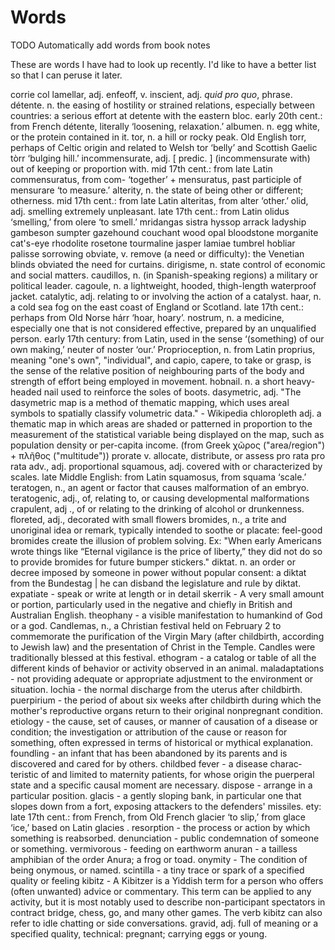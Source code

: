 # Words

TODO Automatically add words from book notes

These are words I have had to look up recently. I'd like to have a better list so that I can peruse it later.

corrie
col
lamellar, adj.
enfeoff, v.
inscient, adj.
_quid pro quo_, phrase.
détente. n. the easing of hostility or strained relations, especially between countries: a serious effort at detente with the eastern bloc. early 20th cent.: from French détente, literally ‘loosening, relaxation.’
albumen. n. egg white, or the protein contained in it.
tor, n. a hill or rocky peak. Old English torr, perhaps of Celtic origin and related to Welsh tor ‘belly’ and Scottish Gaelic tòrr ‘bulging hill.’
incommensurate, adj. [ predic. ] (incommensurate with) out of keeping or proportion with. mid 17th cent.: from late Latin commensuratus, from com- ‘together’ + mensuratus, past participle of mensurare ‘to measure.’
alterity, n. the state of being other or different; otherness. mid 17th cent.: from late Latin alteritas, from alter ‘other.’
olid, adj. smelling extremely unpleasant. late 17th cent.: from Latin olidus ‘smelling,’ from olere ‘to smell.’
mridangas
sistra
hyssop
arrack
ladyship
gambeson
sumpter
gazehound
couchant
wood
opal
bloodstone
morganite
cat's-eye
rhodolite
rosetone
tourmaline
jasper
lamiae
tumbrel
hobliar
palisse
sorrowing
obviate, v. remove (a need or difficulty): the Venetian blinds obviated the need for curtains.
dirigisme, n. state control of economic and social matters.
caudillos, n. (in Spanish-speaking regions) a military or political leader.
cagoule, n. a lightweight, hooded, thigh-length waterproof jacket.
catalytic, adj. relating to or involving the action of a catalyst.
haar, n. a cold sea fog on the east coast of England or Scotland. late 17th cent.: perhaps from Old Norse hárr ‘hoar, hoary’.
nostrum, n. a medicine, especially one that is not considered effective, prepared by an unqualified person. early 17th century: from Latin, used in the sense ‘(something) of our own making,’ neuter of noster ‘our.’
Proprioception, n. from Latin proprius, meaning "one's own", "individual", and capio, capere, to take or grasp, is the sense of the relative position of neighbouring parts of the body and strength of effort being employed in movement.
hobnail. n. a short heavy-headed nail used to reinforce the soles of boots.
dasymetric, adj. "The dasymetric map is a method of thematic mapping, which uses areal symbols to spatially classify volumetric data." - Wikipedia
chloropleth adj. a thematic map in which areas are shaded or patterned in proportion to the measurement of the statistical variable being displayed on the map, such as population density or per-capita income. (from Greek χῶρος ("area/region") + πλῆθος ("multitude"))
prorate v. allocate, distribute, or assess pro rata
pro rata adv., adj. proportional
squamous, adj. covered with or characterized by scales. late Middle English: from Latin squamosus, from squama ‘scale.’
teratogen, n., an agent or factor that causes malformation of an embryo.
teratogenic, adj., of, relating to, or causing developmental malformations
crapulent, adj ., of or relating to the drinking of alcohol or drunkenness.
floreted, adj., decorated with small flowers
bromides, n., a trite and unoriginal idea or remark, typically intended to soothe or placate: feel-good bromides create the illusion of problem solving. Ex: "When early Americans wrote things like “Eternal vigilance is the price of liberty,” they did not do so to provide bromides for future bumper stickers."
diktat. n. an order or decree imposed by someone in power without popular consent: a diktat from the Bundestag | he can disband the legislature and rule by diktat.
expatiate - speak or write at length or in detail
skerrik - A very small amount or portion, particularly used in the negative and chiefly in British and Australian English.
theophany - a visible manifestation to humankind of God or a god.
Candlemas, n., a Christian festival held on February 2 to commemorate the purification of the Virgin Mary (after childbirth, according to Jewish law) and the presentation of Christ in the Temple. Candles were traditionally blessed at this festival.
ethogram - a catalog or table of all the different kinds of behavior or activity observed in an animal.
maladaptations - not providing adequate or appropriate adjustment to the environment or situation.
lochia - the normal discharge from the uterus after childbirth.
puerpirium - the period of about six weeks after childbirth during which the mother's reproductive organs return to their original nonpregnant condition.
etiology - the cause, set of causes, or manner of causation of a disease or condition; the investigation or attribution of the cause or reason for something, often expressed in terms of historical or mythical explanation.
foundling - an infant that has been abandoned by its parents and is discovered and cared for by others.
childbed fever - a disease charac­teristic of and limited to maternity patients, for whose origin the puerperal state and a specific causal moment are necessary.
dispose - arrange in a particular position.
glacis - a gently sloping bank, in particular one that slopes down from a fort, exposing attackers to the defenders' missiles. ety: late 17th cent.: from French, from Old French glacier ‘to slip,’ from glace ‘ice,’ based on Latin glacies .
resorption - the process or action by which something is reabsorbed.
denunciation - public condemnation of someone or something.
vermivorous - feeding on earthworm
anuran - a tailless amphibian of the order Anura; a frog or toad.
onymity - The condition of being onymous, or named.
scintilla - a tiny trace or spark of a specified quality or feeling
kibitz - A Kibitzer is a Yiddish term for a person who offers (often unwanted) advice or commentary. This term can be applied to any activity, but it is most notably used to describe non-participant spectators in contract bridge, chess, go, and many other games. The verb kibitz can also refer to idle chatting or side conversations.
gravid, adj. full of meaning or a specified quality, technical: pregnant; carrying eggs or young.
